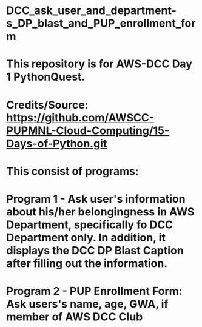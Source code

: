 # DCC_ask_user_and_department-s_DP_blast_and_PUP_enrollment_form
# This repository is for AWS-DCC Day 1 PythonQuest. 
#
# Credits/Source: https://github.com/AWSCC-PUPMNL-Cloud-Computing/15-Days-of-Python.git
#
# This consist of programs: 
# Program 1 - Ask user's information about his/her belongingness in AWS Department, specifically fo DCC Department only. In addition, it displays the DCC DP Blast Caption after filling out the information.
# Program 2 - PUP Enrollment Form: Ask users's name, age, GWA, if member of AWS DCC Club
